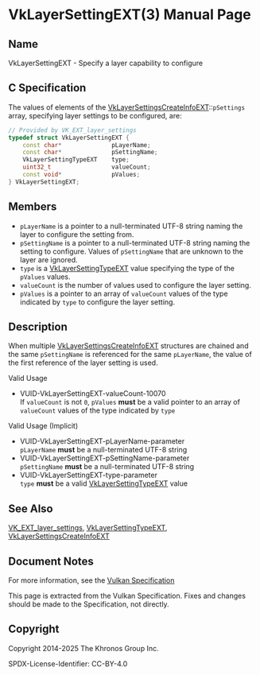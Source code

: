 # VkLayerSettingEXT(3) Manual Page

## Name

VkLayerSettingEXT - Specify a layer capability to configure



## [](#_c_specification)C Specification

The values of elements of the [VkLayerSettingsCreateInfoEXT](https://registry.khronos.org/vulkan/specs/latest/man/html/VkLayerSettingsCreateInfoEXT.html)::`pSettings` array, specifying layer settings to be configured, are:

```c++
// Provided by VK_EXT_layer_settings
typedef struct VkLayerSettingEXT {
    const char*              pLayerName;
    const char*              pSettingName;
    VkLayerSettingTypeEXT    type;
    uint32_t                 valueCount;
    const void*              pValues;
} VkLayerSettingEXT;
```

## [](#_members)Members

- `pLayerName` is a pointer to a null-terminated UTF-8 string naming the layer to configure the setting from.
- `pSettingName` is a pointer to a null-terminated UTF-8 string naming the setting to configure. Values of `pSettingName` that are unknown to the layer are ignored.
- `type` is a [VkLayerSettingTypeEXT](https://registry.khronos.org/vulkan/specs/latest/man/html/VkLayerSettingTypeEXT.html) value specifying the type of the `pValues` values.
- `valueCount` is the number of values used to configure the layer setting.
- `pValues` is a pointer to an array of `valueCount` values of the type indicated by `type` to configure the layer setting.

## [](#_description)Description

When multiple [VkLayerSettingsCreateInfoEXT](https://registry.khronos.org/vulkan/specs/latest/man/html/VkLayerSettingsCreateInfoEXT.html) structures are chained and the same `pSettingName` is referenced for the same `pLayerName`, the value of the first reference of the layer setting is used.

Valid Usage

- [](#VUID-VkLayerSettingEXT-valueCount-10070)VUID-VkLayerSettingEXT-valueCount-10070  
  If `valueCount` is not `0`, `pValues` **must** be a valid pointer to an array of `valueCount` values of the type indicated by `type`

Valid Usage (Implicit)

- [](#VUID-VkLayerSettingEXT-pLayerName-parameter)VUID-VkLayerSettingEXT-pLayerName-parameter  
  `pLayerName` **must** be a null-terminated UTF-8 string
- [](#VUID-VkLayerSettingEXT-pSettingName-parameter)VUID-VkLayerSettingEXT-pSettingName-parameter  
  `pSettingName` **must** be a null-terminated UTF-8 string
- [](#VUID-VkLayerSettingEXT-type-parameter)VUID-VkLayerSettingEXT-type-parameter  
  `type` **must** be a valid [VkLayerSettingTypeEXT](https://registry.khronos.org/vulkan/specs/latest/man/html/VkLayerSettingTypeEXT.html) value

## [](#_see_also)See Also

[VK\_EXT\_layer\_settings](https://registry.khronos.org/vulkan/specs/latest/man/html/VK_EXT_layer_settings.html), [VkLayerSettingTypeEXT](https://registry.khronos.org/vulkan/specs/latest/man/html/VkLayerSettingTypeEXT.html), [VkLayerSettingsCreateInfoEXT](https://registry.khronos.org/vulkan/specs/latest/man/html/VkLayerSettingsCreateInfoEXT.html)

## [](#_document_notes)Document Notes

For more information, see the [Vulkan Specification](https://registry.khronos.org/vulkan/specs/latest/html/vkspec.html#VkLayerSettingEXT)

This page is extracted from the Vulkan Specification. Fixes and changes should be made to the Specification, not directly.

## [](#_copyright)Copyright

Copyright 2014-2025 The Khronos Group Inc.

SPDX-License-Identifier: CC-BY-4.0